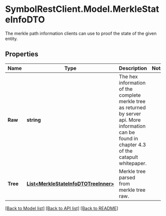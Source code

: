 # SymbolRestClient.Model.MerkleStateInfoDTO
The merkle path information clients can use to proof the state of the given entity. 

## Properties

Name | Type | Description | Notes
------------ | ------------- | ------------- | -------------
**Raw** | **string** | The hex information of the complete merkle tree as returned by server api. More information can be found in chapter 4.3 of the catapult whitepaper.  | 
**Tree** | [**List&lt;MerkleStateInfoDTOTreeInner&gt;**](MerkleStateInfoDTOTreeInner.md) | Merkle tree parsed from merkle tree raw. | 

[[Back to Model list]](../README.md#documentation-for-models) [[Back to API list]](../README.md#documentation-for-api-endpoints) [[Back to README]](../README.md)

